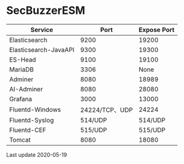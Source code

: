 # SecBuzzerESM 

|Service|Port|Expose Port|
|---|---|---|
|Elasticsearch|9200|19200|
|Elasticsearch-JavaAPI|9300|19300|
|ES-Head|9100|19100|
|MariaDB|3306|None|
|Adminer|8080|18989|
|AI-Adminer|8080|28080|
|Grafana|3000|13000|
|Fluentd-Windows|24224/TCP、UDP|24224|
|Fluentd-Syslog|514/UDP|514/UDP|
|Fluentd-CEF|515/UDP|515/UDP|
|Tomcat|8080|18080|

Last update 2020-05-19